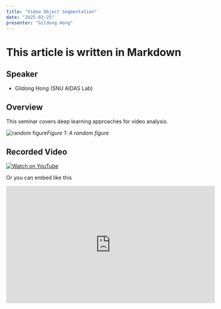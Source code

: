 ```yaml
---
title: "Video Object Segmentation"
date: "2025-03-25"
presenter: "Gildong Hong"
---
```


# This article is written in Markdown


## Speaker
- Gildong Hong (SNU AIDAS Lab)
  
## Overview
This seminar covers deep learning approaches for video analysis.

![random figure](/background/random_figure.png)*Figure 1: A random figure*

## Recorded Video

[![Watch on YouTube](https://img.youtube.com/vi/dQw4w9WgXcQ/0.jpg)](https://www.youtube.com/watch?v=dQw4w9WgXcQ)


Or you can embed like this

<iframe width="560" height="315" src="https://www.youtube.com/embed/dQw4w9WgXcQ?si=Buc1uyw1Jue4BSMP" title="YouTube video player" frameborder="0" allow="accelerometer; autoplay; clipboard-write; encrypted-media; gyroscope; picture-in-picture; web-share" referrerpolicy="strict-origin-when-cross-origin" allowfullscreen></iframe>